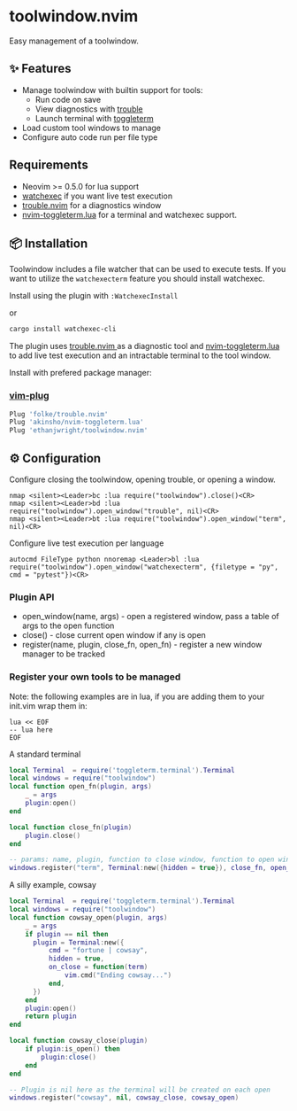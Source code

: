 # toolwindow.nvim

Easy management of a toolwindow.

## ✨ Features

* Manage toolwindow with builtin support for tools:
    - Run code on save
    - View diagnostics with [trouble](https://github.com/folke/trouble.nvim)
    - Launch terminal with [toggleterm](https://github.com/akinsho/nvim-toggleterm.lua)
* Load custom tool windows to manage
* Configure auto code run per file type

## Requirements

- Neovim >= 0.5.0 for lua support
- [watchexec](https://github.com/watchexec/watchexec) if you want live test execution
- [trouble.nvim](https://github.com/folke/trouble.nvim) for a diagnostics window
- [nvim-toggleterm.lua]( https://github.com/akinsho/nvim-toggleterm.lua ) for a terminal and watchexec support.

## 📦 Installation

Toolwindow includes a file watcher that can be used to execute tests. If you
want to utilize the `watchexecterm` feature you should install watchexec.

Install using the plugin with `:WatchexecInstall`

or

```sh
cargo install watchexec-cli
```

The plugin uses [ trouble.nvim ]( https://github.com/folke/trouble.nvim ) as a diagnostic tool and [ nvim-toggleterm.lua ]( https://github.com/akinsho/nvim-toggleterm.lua ) to add live test execution and an intractable terminal to the tool window.

Install with prefered package manager:

### [vim-plug](https://github.com/junegunn/vim-plug)

```sh
Plug 'folke/trouble.nvim'
Plug 'akinsho/nvim-toggleterm.lua'
Plug 'ethanjwright/toolwindow.nvim'
```

## ⚙️ Configuration

Configure closing the toolwindow, opening trouble, or opening a window.

```vim
nmap <silent><Leader>bc :lua require("toolwindow").close()<CR>
nmap <silent><Leader>bd :lua require("toolwindow").open_window("trouble", nil)<CR>
nmap <silent><Leader>bt :lua require("toolwindow").open_window("term", nil)<CR>
```

Configure live test execution per language

```vim
autocmd FileType python nnoremap <Leader>bl :lua require("toolwindow").open_window("watchexecterm", {filetype = "py", cmd = "pytest"})<CR>
```

### Plugin API


- open_window(name, args) - open a registered window, pass a table of args to the open function
- close() - close current open window if any is open
- register(name, plugin, close_fn, open_fn) - register a new window manager to be tracked

### Register your own tools to be managed

Note: the following examples are in lua, if you are adding them to your
init.vim wrap them in:

```vim
lua << EOF
-- lua here
EOF
```


A standard terminal

```lua
local Terminal  = require('toggleterm.terminal').Terminal
local windows = require("toolwindow")
local function open_fn(plugin, args)
    _ = args
    plugin:open()
end

local function close_fn(plugin)
    plugin.close()
end

-- params: name, plugin, function to close window, function to open window
windows.register("term", Terminal:new({hidden = true}), close_fn, open_fn)
```

A silly example, cowsay

```lua
local Terminal  = require('toggleterm.terminal').Terminal
local windows = require("toolwindow")
local function cowsay_open(plugin, args)
    _ = args
    if plugin == nil then
      plugin = Terminal:new({
          cmd = "fortune | cowsay",
          hidden = true,
          on_close = function(term)
              vim.cmd("Ending cowsay...")
          end,
      })
    end
    plugin:open()
    return plugin
end

local function cowsay_close(plugin)
    if plugin:is_open() then
        plugin:close()
    end
end

-- Plugin is nil here as the terminal will be created on each open
windows.register("cowsay", nil, cowsay_close, cowsay_open)
```
